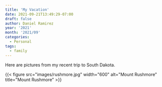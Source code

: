 ```yaml
---
title: 'My Vacation'
date: 2021-09-21T13:49:29-07:00
draft: false
author: Daniel Ramirez
year: '2021'
month: '2021/09'
categories:
  - Personal
tags:
  - family
---
```


Here are pictures from my recent trip to South Dakota.

{{< figure src="images/rushmore.jpg" width="600" alt="Mount Rushmore" title="Mount Rushmore" >}}
